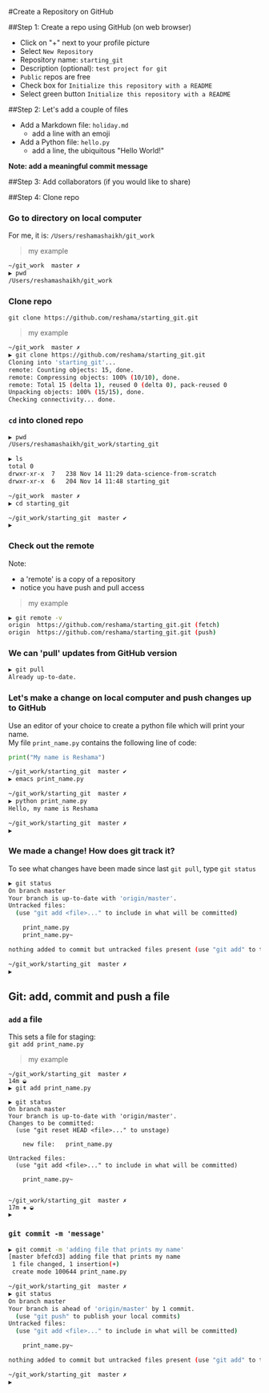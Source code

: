 #Create a Repository on GitHub


##Step 1: Create a repo using GitHub (on web browser)
- Click on "+" next to your profile picture
- Select `New Repository`
- Repository name:  `starting_git`
- Description (optional):  `test project for git`
- `Public` repos are free
- Check box for `Initialize this repository with a README`
- Select green button `Initialize this repository with a README`

##Step 2:  Let's add a couple of files
- Add a Markdown file:  `holiday.md`
  - add a line with an emoji
- Add a Python file:  `hello.py`
  - add a line, the ubiquitous "Hello World!"
  
**Note:  add a meaningful commit message**  

##Step 3:  Add collaborators (if you would like to share)


##Step 4:  Clone repo

### Go to directory on local computer  
For me, it is: 
`/Users/reshamashaikh/git_work`  

>my example
```bash
~/git_work  master ✗                                                                  ◒  
▶ pwd
/Users/reshamashaikh/git_work
```

### Clone repo
`git clone https://github.com/reshama/starting_git.git`  

>my example  
```bash
~/git_work  master ✗                                                                  ◒  
▶ git clone https://github.com/reshama/starting_git.git
Cloning into 'starting_git'...
remote: Counting objects: 15, done.
remote: Compressing objects: 100% (10/10), done.
remote: Total 15 (delta 1), reused 0 (delta 0), pack-reused 0
Unpacking objects: 100% (15/15), done.
Checking connectivity... done.
```

### `cd` into cloned repo

```bash
▶ pwd
/Users/reshamashaikh/git_work/starting_git

▶ ls
total 0
drwxr-xr-x  7   238 Nov 14 11:29 data-science-from-scratch
drwxr-xr-x  6   204 Nov 14 11:48 starting_git

~/git_work  master ✗                                                                  ◒  
▶ cd starting_git 

~/git_work/starting_git  master ✔                                                    6m  
▶ 
```

### Check out the remote
Note:  
- a 'remote' is a copy of a repository
- notice you have push and pull access  

>my example  
```bash
▶ git remote -v
origin	https://github.com/reshama/starting_git.git (fetch)
origin	https://github.com/reshama/starting_git.git (push)
```

### We can 'pull' updates from GitHub version
```bash
▶ git pull
Already up-to-date.
```

### Let's make a change on local computer and push changes up to GitHub
Use an editor of your choice to create a python file which will print your name.  
My file `print_name.py` contains the following line of code:  
```python
print("My name is Reshama")
```

```bash
~/git_work/starting_git  master ✔                                                   11m  
▶ emacs print_name.py

~/git_work/starting_git  master ✗                                                 11m ◒  
▶ python print_name.py 
Hello, my name is Reshama

~/git_work/starting_git  master ✗                                                 12m ◒  
▶ 
```

### We made a change!  How does git track it?
To see what changes have been made since last `git pull`, type `git status`  
```bash
▶ git status
On branch master
Your branch is up-to-date with 'origin/master'.
Untracked files:
  (use "git add <file>..." to include in what will be committed)

	print_name.py
	print_name.py~

nothing added to commit but untracked files present (use "git add" to track)

~/git_work/starting_git  master ✗                                                 14m ◒  
▶ 
```

## Git:  add, commit and push a file

### `add` a file
This sets a file for staging:  
`git add print_name.py`  

>my example  
```
~/git_work/starting_git  master ✗                                                 14m ◒  
▶ git add print_name.py
```



```git
▶ git status
On branch master
Your branch is up-to-date with 'origin/master'.
Changes to be committed:
  (use "git reset HEAD <file>..." to unstage)

	new file:   print_name.py

Untracked files:
  (use "git add <file>..." to include in what will be committed)

	print_name.py~


~/git_work/starting_git  master ✗                                               17m ✚ ◒  
▶ 
```

### `git commit -m 'message'`

```bash
▶ git commit -m 'adding file that prints my name'
[master bfefcd3] adding file that prints my name
 1 file changed, 1 insertion(+)
 create mode 100644 print_name.py

~/git_work/starting_git  master ✗                                                  0m ◒  
▶ git status
On branch master
Your branch is ahead of 'origin/master' by 1 commit.
  (use "git push" to publish your local commits)
Untracked files:
  (use "git add <file>..." to include in what will be committed)

	print_name.py~

nothing added to commit but untracked files present (use "git add" to track)

~/git_work/starting_git  master ✗                                                  0m ◒  
▶ 
```

